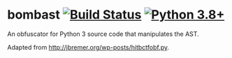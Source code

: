 # bombast [![Build Status](https://github.com/brianhou/bombast/workflows/tests/badge.svg)](https://github.com/brianhou/bombast/actions/workflows/tests.yml) [![Python 3.8+](https://img.shields.io/badge/python-3.8+-blue.svg)](https://www.python.org/downloads/release/python-380/)

An obfuscator for Python 3 source code that manipulates the AST.

Adapted from http://jbremer.org/wp-posts/hitbctfobf.py.
